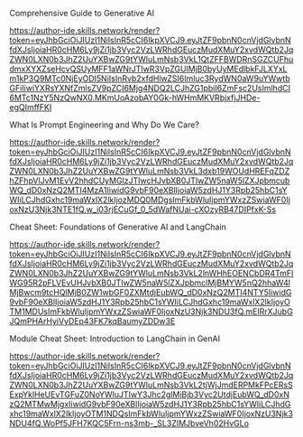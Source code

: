 Comprehensive Guide to Generative AI

https://author-ide.skills.network/render?token=eyJhbGciOiJIUzI1NiIsInR5cCI6IkpXVCJ9.eyJtZF9pbnN0cnVjdGlvbnNfdXJsIjoiaHR0cHM6Ly9jZi1jb3Vyc2VzLWRhdGEuczMudXMuY2xvdWQtb2JqZWN0LXN0b3JhZ2UuYXBwZG9tYWluLmNsb3VkL1QtZFFBWDRnSGZCUFhudmxXYXZseHcvQSUyMFF1aWNrJTIwR3VpZGUlMjB0byUyMEdlbkFJLXYxLm1kP3Q9MTc0NjEyODI5NiIsInRvb2xfdHlwZSI6Imluc3RydWN0aW9uYWwtbGFiIiwiYXRsYXNfZmlsZV9pZCI6Mjg4NDQ2LCJhZG1pbiI6ZmFsc2UsImlhdCI6MTc1NzY5NzQwNX0.MKmUoAzobAY0Gk-hWHmMKVRbjxfjJHDe-egQImffFKI



What Is Prompt Engineering and Why Do We Care?

https://author-ide.skills.network/render?token=eyJhbGciOiJIUzI1NiIsInR5cCI6IkpXVCJ9.eyJtZF9pbnN0cnVjdGlvbnNfdXJsIjoiaHR0cHM6Ly9jZi1jb3Vyc2VzLWRhdGEuczMudXMuY2xvdWQtb2JqZWN0LXN0b3JhZ2UuYXBwZG9tYWluLmNsb3VkL3dxb19WOUdHREFqZDZhZFhpVlJvM1EvV2hhdCUyMGlzJTIwcHJvbXB0JTIwZW5naW5lZXJpbmcubWQ_dD0xNzQ2MTI4MzA1IiwidG9vbF90eXBlIjoiaW5zdHJ1Y3Rpb25hbC1sYWIiLCJhdGxhc19maWxlX2lkIjozMDQ0MDgsImFkbWluIjpmYWxzZSwiaWF0IjoxNzU3Njk3NTE1fQ.w_i03rjECuGf_0_5dWafNUai-cXOzyRB47DIPfxK-Ss


Cheat Sheet: Foundations of Generative AI and LangChain

https://author-ide.skills.network/render?token=eyJhbGciOiJIUzI1NiIsInR5cCI6IkpXVCJ9.eyJtZF9pbnN0cnVjdGlvbnNfdXJsIjoiaHR0cHM6Ly9jZi1jb3Vyc2VzLWRhdGEuczMudXMuY2xvdWQtb2JqZWN0LXN0b3JhZ2UuYXBwZG9tYWluLmNsb3VkL2lnWHhEOENCbDR4TmFIWG95R2pFLVEvUHJvbXB0JTIwZW5naW5lZXJpbmclMjBMYW5nQ2hhaW4lMjBwcm9tcHQlMjB0ZW1wbGF0ZXMtdjEubWQ_dD0xNzQ2MTI4NTY5IiwidG9vbF90eXBlIjoiaW5zdHJ1Y3Rpb25hbC1sYWIiLCJhdGxhc19maWxlX2lkIjoyOTM1MDUsImFkbWluIjpmYWxzZSwiaWF0IjoxNzU3Njk3NDU3fQ.mEIRrXJubGJQmPHArHyiVyDEp43FK7kqBaumyZDDw3E


Module Cheat Sheet: Introduction to LangChain in GenAI

https://author-ide.skills.network/render?token=eyJhbGciOiJIUzI1NiIsInR5cCI6IkpXVCJ9.eyJtZF9pbnN0cnVjdGlvbnNfdXJsIjoiaHR0cHM6Ly9jZi1jb3Vyc2VzLWRhdGEuczMudXMuY2xvdWQtb2JqZWN0LXN0b3JhZ2UuYXBwZG9tYWluLmNsb3VkL2tjWjJmdERPMkFPcERsSExpYklHeUEvTGFuZ0NoYWluJTIwY3Jhc2glMjBjb3Vyc2UtdjEubWQ_dD0xNzQ2MTMwMjgxIiwidG9vbF90eXBlIjoiaW5zdHJ1Y3Rpb25hbC1sYWIiLCJhdGxhc19maWxlX2lkIjoyOTM1NDQsImFkbWluIjpmYWxzZSwiaWF0IjoxNzU3Njk3NDU4fQ.WoPf5JFH7KQC5Frn-ns3mb-_SL3ZIMJbveVh02HvGLo
